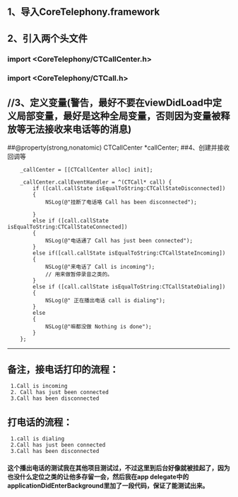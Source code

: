 ## 1、导入CoreTelephony.framework
## 2、引入两个头文件
### import <CoreTelephony/CTCallCenter.h>
### import <CoreTelephony/CTCall.h>
## //3、定义变量(警告，最好不要在viewDidLoad中定义局部变量，最好是这种全局变量，否则因为变量被释放等无法接收来电话等的消息)
##@property(strong,nonatomic) CTCallCenter *callCenter;
##4、创建并接收回调等
```
	_callCenter = [[CTCallCenter alloc] init];
 
    _callCenter.callEventHandler = ^(CTCall* call) {
        if ([call.callState isEqualToString:CTCallStateDisconnected])
        {
            NSLog(@"挂断了电话咯 Call has been disconnected");
            
        }
        else if ([call.callState isEqualToString:CTCallStateConnected])
        {
            NSLog(@"电话通了 Call has just been connected");
        }
        else if([call.callState isEqualToString:CTCallStateIncoming])
        {
            NSLog(@"来电话了 Call is incoming");
            // 用来做暂停录音之类的。
        }
        else if ([call.callState isEqualToString:CTCallStateDialing])
        {
            NSLog(@" 正在播出电话 call is dialing");
        }
        else
        {
            NSLog(@"嘛都没做 Nothing is done");
        }
    };
```

--------
## 备注，接电话打印的流程：
     1.Call is incoming
     2. Call has just been connected
     3.Call has been disconnected
## 打电话的流程：
     1.call is dialing
     2.Call has just been connected
     3.Call has been disconnected
   
####  这个播出电话的测试我在其他项目测试过，不过这里到后台好像就被挂起了，因为也没什么定位之类的让他多存留一会，然后我在app delegate中的applicationDidEnterBackground里加了一段代码，保证了能测试出来。
